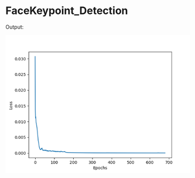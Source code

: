 # FaceKeypoint_Detection

Output:

![loss](https://github.com/cjaitej/FaceKeypoint_Detection/blob/main/loss.png)
